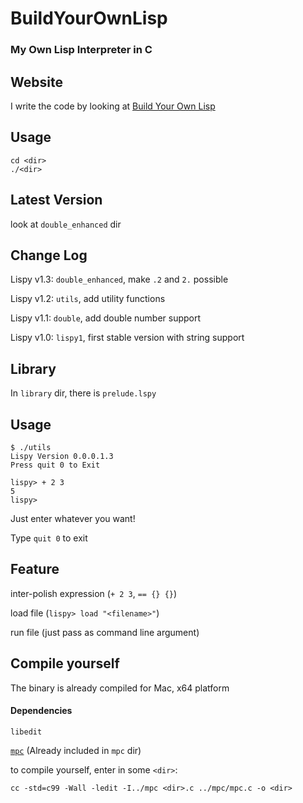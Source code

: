 # BuildYourOwnLisp
### My Own Lisp Interpreter in C

## Website
I write the code by looking at [Build Your Own Lisp](http://buildyourownlisp.com)

## Usage
    cd <dir>
    ./<dir>

## Latest Version
look at `double_enhanced` dir

## Change Log
Lispy v1.3: `double_enhanced`, make `.2` and `2.` possible

Lispy v1.2: `utils`, add utility functions

Lispy v1.1: `double`, add double number support

Lispy v1.0: `lispy1`, first stable version with string support

## Library
In `library` dir, there is `prelude.lspy`

## Usage
    $ ./utils
    Lispy Version 0.0.0.1.3
    Press quit 0 to Exit
    
    lispy> + 2 3
    5
    lispy> 

Just enter whatever you want!

Type `quit 0` to exit

## Feature

inter-polish expression (`+ 2 3`, `== {} {}`)

load file (`lispy> load "<filename>"`)

run file (just pass as command line argument)

## Compile yourself
The binary is already compiled for Mac, x64 platform

#### Dependencies
`libedit`

[`mpc`](http://github.com/orangeduck/mpc)
(Already included in `mpc` dir)

to compile yourself, enter in some `<dir>`:

    cc -std=c99 -Wall -ledit -I../mpc <dir>.c ../mpc/mpc.c -o <dir>
